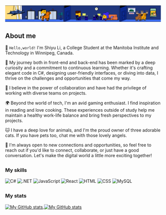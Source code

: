 ![Banner](banner.gif)

## About me

👋 `Hello,world!`  I'm Shiyu Li, a College Student at the Manitoba Institute and Technology in Winnipeg, Canada.

🌟 My journey both in front-end and back-end has been marked by a deep curiosity and a commitment to continuous learning. Whether it's crafting elegant code in C#, designing user-friendly interfaces, or diving into data, I thrive on the challenges and opportunities that come my way.

🚀 I believe in the power of collaboration and have had the privilege of working with diverse teams on projects.

🌍 Beyond the world of tech, I'm an avid gaming enthusiast. I find inspiration in reading and love cooking. These experiences outside of study help me maintain a healthy work-life balance and bring fresh perspectives to my projects.

🐱 I have a deep love for animals, and I'm the proud owner of three adorable cats. If you have pets too, chat me with those lovely angels.

🤝 I'm always open to new connections and opportunities, so feel free to reach out if you'd like to connect, collaborate, or just have a good conversation. Let's make the digital world a little more exciting together!


##

### My skills

![C#](https://img.shields.io/badge/code-c%23-informational?style=for-the-badge&logo=c-sharp&logoColor=white&color=5E74C2)
![.NET](https://img.shields.io/badge/code-.net-informational?style=for-the-badge&logo=.net&logoColor=white&color=5E74C2)
![JavaScript](https://img.shields.io/badge/code-javascript-informational?style=for-the-badge&logo=javascript&logoColor=white&color=5E74C2)
![React](https://img.shields.io/badge/code-react-informational?style=for-the-badge&logo=react&logoColor=white&color=5E74C2)
![HTML](https://img.shields.io/badge/code-html-informational?style=for-the-badge&logo=html5&logoColor=white&color=5E74C2)
![CSS](https://img.shields.io/badge/code-css-informational?style=for-the-badge&logo=css3&logoColor=white&color=5E74C2)
![MySQL](https://img.shields.io/badge/code-mysql-informational?style=for-the-badge&logo=mysql&logoColor=white&color=5E74C2)

##

### My stats

<a href="https://github.com/shiyuli05">
  <img height="205px" align="center" src="https://github-readme-stats.vercel.app/api?username=shiyuli05&theme=vue&show_icons=true" alt="My GitHub stats" />
</a>
<a href="https://github.com/mrspecht">
  <img align="center" src="https://github-readme-stats.vercel.app/api/top-langs/?username=shiyuli05&theme=vue&hide=Ruby&show_icons=true&langs_count=3" alt="My 
  GitHub stats"/>
</a>
